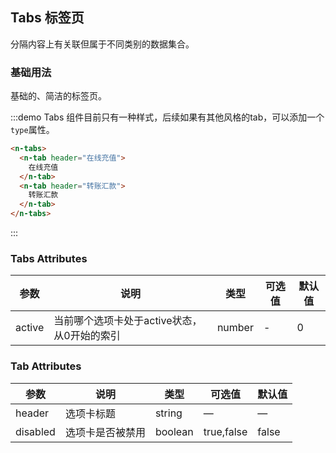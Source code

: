 ## Tabs 标签页

分隔内容上有关联但属于不同类别的数据集合。

### 基础用法

基础的、简洁的标签页。

:::demo Tabs 组件目前只有一种样式，后续如果有其他风格的tab，可以添加一个`type`属性。

```html
<n-tabs>
  <n-tab header="在线充值">
    在线充值
  </n-tab>
  <n-tab header="转账汇款">
    转账汇款
  </n-tab>
</n-tabs>
```
:::


### Tabs Attributes

| 参数       | 说明     | 类型      | 可选值       | 默认值   |
|---------- |-------- |---------- |-------------  |-------- |
| active     | 当前哪个选项卡处于active状态，从0开始的索引   | number   | -  |     0    |

### Tab Attributes
| 参数       | 说明     | 类型      | 可选值       | 默认值   |
|---------- |-------- |---------- |-------------  |-------- |
| header     | 选项卡标题   | string   | — |    —     |
| disabled      | 选项卡是否被禁用 | boolean | true,false | false |


